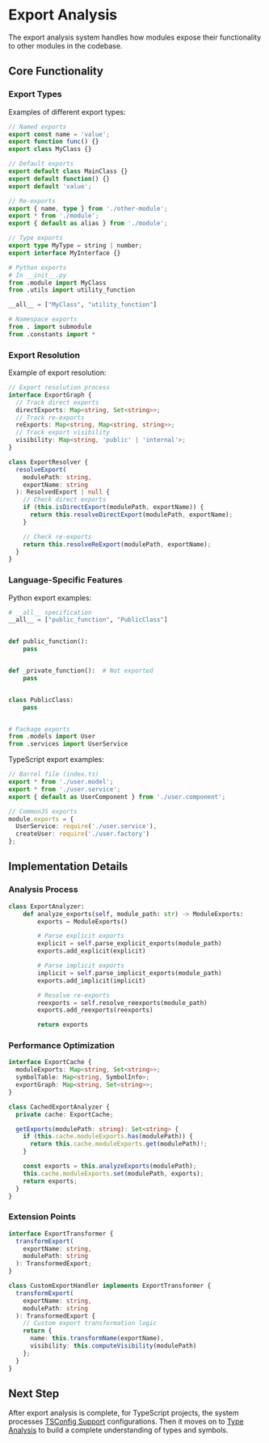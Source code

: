 # Export Analysis

The export analysis system handles how modules expose their functionality to other modules in the codebase.

## Core Functionality

### Export Types

Examples of different export types:

```typescript
// Named exports
export const name = 'value';
export function func() {}
export class MyClass {}

// Default exports
export default class MainClass {}
export default function() {}
export default 'value';

// Re-exports
export { name, type } from './other-module';
export * from './module';
export { default as alias } from './module';

// Type exports
export type MyType = string | number;
export interface MyInterface {}
```

```python
# Python exports
# In __init__.py
from .module import MyClass
from .utils import utility_function

__all__ = ["MyClass", "utility_function"]

# Namespace exports
from . import submodule
from .constants import *
```

### Export Resolution

Example of export resolution:

```typescript
// Export resolution process
interface ExportGraph {
  // Track direct exports
  directExports: Map<string, Set<string>>;
  // Track re-exports
  reExports: Map<string, Map<string, string>>;
  // Track export visibility
  visibility: Map<string, 'public' | 'internal'>;
}

class ExportResolver {
  resolveExport(
    modulePath: string,
    exportName: string
  ): ResolvedExport | null {
    // Check direct exports
    if (this.isDirectExport(modulePath, exportName)) {
      return this.resolveDirectExport(modulePath, exportName);
    }

    // Check re-exports
    return this.resolveReExport(modulePath, exportName);
  }
}
```

### Language-Specific Features

Python export examples:

```python
# __all__ specification
__all__ = ["public_function", "PublicClass"]


def public_function():
    pass


def _private_function():  # Not exported
    pass


class PublicClass:
    pass


# Package exports
from .models import User
from .services import UserService
```

TypeScript export examples:

```typescript
// Barrel file (index.ts)
export * from './user.model';
export * from './user.service';
export { default as UserComponent } from './user.component';

// CommonJS exports
module.exports = {
  UserService: require('./user.service'),
  createUser: require('./user.factory')
};
```

## Implementation Details

### Analysis Process

```python
class ExportAnalyzer:
    def analyze_exports(self, module_path: str) -> ModuleExports:
        exports = ModuleExports()

        # Parse explicit exports
        explicit = self.parse_explicit_exports(module_path)
        exports.add_explicit(explicit)

        # Parse implicit exports
        implicit = self.parse_implicit_exports(module_path)
        exports.add_implicit(implicit)

        # Resolve re-exports
        reexports = self.resolve_reexports(module_path)
        exports.add_reexports(reexports)

        return exports
```

### Performance Optimization

```typescript
interface ExportCache {
  moduleExports: Map<string, Set<string>>;
  symbolTable: Map<string, SymbolInfo>;
  exportGraph: Map<string, Set<string>>;
}

class CachedExportAnalyzer {
  private cache: ExportCache;

  getExports(modulePath: string): Set<string> {
    if (this.cache.moduleExports.has(modulePath)) {
      return this.cache.moduleExports.get(modulePath)!;
    }

    const exports = this.analyzeExports(modulePath);
    this.cache.moduleExports.set(modulePath, exports);
    return exports;
  }
}
```

### Extension Points

```typescript
interface ExportTransformer {
  transformExport(
    exportName: string,
    modulePath: string
  ): TransformedExport;
}

class CustomExportHandler implements ExportTransformer {
  transformExport(
    exportName: string,
    modulePath: string
  ): TransformedExport {
    // Custom export transformation logic
    return {
      name: this.transformName(exportName),
      visibility: this.computeVisibility(modulePath)
    };
  }
}

```

## Next Step

After export analysis is complete, for TypeScript projects, the system processes [TSConfig Support](./C.%20TSConfig.md) configurations. Then it moves on to [Type Analysis](../4.%20type-analysis/A.%20Type%20Analysis.md) to build a complete understanding of types and symbols.
